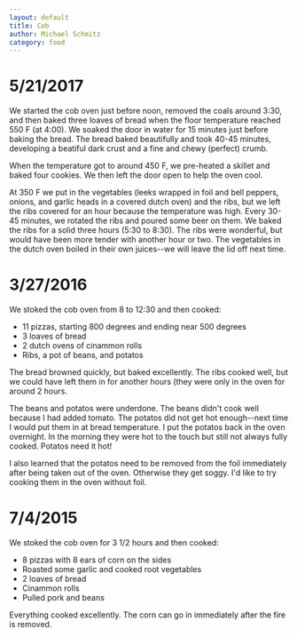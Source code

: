 ```yaml
---
layout: default
title: Cob
author: Michael Schmitz
category: food
---
```


# 5/21/2017

We started the cob oven just before noon, removed the coals around 3:30, and
then baked three loaves of bread when the floor temperature reached 550 F (at
4:00).  We soaked the door in water for 15 minutes just before baking the
bread.  The bread baked beautifully and took 40-45 minutes, developing a
beatiful dark crust and a fine and chewy (perfect) crumb.

When the temperature got to around 450 F, we pre-heated a skillet and baked
four cookies.  We then left the door open to help the oven cool.

At 350 F we put in the vegetables (leeks wrapped in foil and bell peppers,
onions, and garlic heads in a covered dutch oven) and the ribs, but we left the
ribs covered for an hour because the temperature was high.  Every 30-45
minutes, we rotated the ribs and poured some beer on them.  We baked the ribs
for a solid three hours (5:30 to 8:30).  The ribs were wonderful, but would
have been more tender with another hour or two.  The vegetables in the dutch
oven boiled in their own juices--we will leave the lid off next time.

# 3/27/2016

We stoked the cob oven from 8 to 12:30 and then cooked:

* 11 pizzas, starting 800 degrees and ending near 500 degrees
* 3 loaves of bread
* 2 dutch ovens of cinammon rolls
* Ribs, a pot of beans, and potatos

The bread browned quickly, but baked excellently.  The ribs cooked well, but we
could have left them in for another hours (they were only in the oven for
around 2 hours.

The beans and potatos were underdone.  The beans didn't cook well because I had
added tomato.  The potatos did not get hot enough--next time I would put them
in at bread temperature.  I put the potatos back in the oven overnight.  In the
morning they were hot to the touch but still not always fully cooked.  Potatos
need it hot!

I also learned that the potatos need to be removed from the foil immediately
after being taken out of the oven.  Otherwise they get soggy.  I'd like to try
cooking them in the oven without foil.

# 7/4/2015

We stoked the cob oven for 3 1/2 hours and then cooked:

* 8 pizzas with 8 ears of corn on the sides
* Roasted some garlic and cooked root vegetables
* 2 loaves of bread
* Cinammon rolls
* Pulled pork and beans

Everything cooked excellently.  The corn can go in immediately after the fire
is removed.
